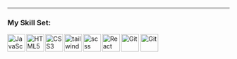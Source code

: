 ---

### My Skill Set:
<img align="left" alt="JavaScript" width="40px" src="https://skillicons.dev/icons?i=javascript&theme=dark" />
<img align="left" alt="HTML5" width="40px" src="https://skillicons.dev/icons?i=html&theme=dark" />
<img align="left" alt="CSS3" width="40px" src="https://skillicons.dev/icons?i=css&theme=dark" />
<img align="left" alt="tail wind css" width="40px" src="https://skillicons.dev/icons?i=tailwind&theme=dark" />
<img align="left" alt="scss" width="40px" src="https://skillicons.dev/icons?i=scss&theme=dark" />
<img align="left" alt="React" width="40px" src="https://skillicons.dev/icons?i=react&theme=dark" />
<img align="" alt="Git" width="40px" src="https://skillicons.dev/icons?i=git&theme=dark" />
<img align="" alt="Git" width="40px" src="https://skillicons.dev/icons?i=figma&theme=dark" />





[mail]: falin.2025@mail.ru

<br>
<br>

